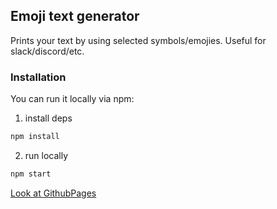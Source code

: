 ## Emoji text generator
Prints your text by using selected symbols/emojies. Useful for slack/discord/etc.

### Installation
You can run it locally via npm:
1) install deps
```sh
npm install 
```
2) run locally
```sh
npm start
```

[Look at GithubPages](http://25DimoN25.github.io/emoji_text_generator)
